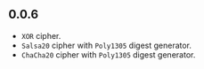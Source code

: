 ## 0.0.6

- `XOR` cipher.
- `Salsa20` cipher with `Poly1305` digest generator.
- `ChaCha20` cipher with `Poly1305` digest generator.

